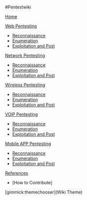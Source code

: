 #Pentestwiki

[Home](index.md)

[Web Pentesting]()

  * [Reconnaissance](pages/webpentest.md)
  * [Enumeration](pages/webpentest.md)
  * [Exploitation and Post](pages/webpentest.md)

[Network Pentesting]()

  * [Reconnaissance](pages/webpentest.md)
  * [Enumeration](pages/webpentest.md)
  * [Exploitation and Post](pages/webpentest.md)

[Wireless Pentesting]()

  * [Reconnaissance](pages/webpentest.md)
  * [Enumeration](pages/webpentest.md)
  * [Exploitation and Post](pages/webpentest.md)

[VOIP Pentesting]()

  * [Reconnaissance](pages/webpentest.md)
  * [Enumeration](pages/webpentest.md)
  * [Exploitation and Post](pages/webpentest.md)

[Mobile APP Pentesting]()

  * [Reconnaissance](pages/webpentest.md)
  * [Enumeration](pages/webpentest.md)
  * [Exploitation and Post](pages/webpentest.md)
  
[References]()

  * [How to Contribute]

[gimmick:themechooser](Wiki Theme)

<!-- Code for collapse and expand -->


